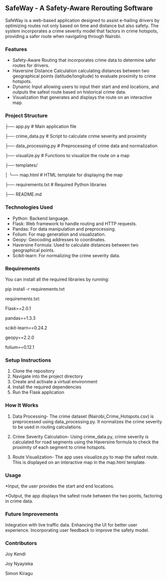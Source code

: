 ## SafeWay - A Safety-Aware Rerouting Software
SafeWay is a web-based application designed to assist e-hailing drivers by optimizing routes not only based on time and distance but also safety. The system incorporates a crime severity model that factors in crime hotspots, providing a safer route when navigating through Nairobi.

### Features
- Safety-Aware Routing that incorporates crime data to determine safer routes for drivers.
- Haversine Distance Calculation calculating distances between two geographical points (latitude/longitude) to evaluate proximity to crime hotspots.
- Dynamic Input allowing users to input their start and end locations, and outputs the safest route based on historical crime data.
- Visualization that generates and displays the route on an interactive map.

### Project Structure
├── app.py                # Main application file

├── crime_data.py          # Script to calculate crime severity and proximity

├── data_processing.py     # Preprocessing of crime data and normalization

├── visualize.py           # Functions to visualize the route on a map

├── templates/

│   └── map.html           # HTML template for displaying the map

├── requirements.txt       # Required Python libraries

├── README.md         

### Technologies Used
+ Python: Backend language.
+ Flask: Web framework to handle routing and HTTP requests.
+ Pandas: For data manipulation and preprocessing.
+ Folium: For map generation and visualization.
+ Geopy: Geocoding addresses to coordinates.
+ Haversine Formula: Used to calculate distances between two geographical points.
+ Scikit-learn: For normalizing the crime severity data.

### Requirements
You can install all the required libraries by running:

pip install -r requirements.txt

requirements.txt:

Flask==2.0.1

pandas==1.3.3

scikit-learn==0.24.2

geopy==2.2.0

folium==0.12.1

### Setup Instructions
1. Clone the repository
2. Navigate into the project directory
3. Create and activate a virtual environment
4. Install the required dependencies
5. Run the Flask application

### How It Works
1. Data Processing- The crime dataset (Nairobi_Crime_Hotspots.csv) is preprocessed using data_processing.py. It normalizes the crime severity to be used in routing calculations.

2. Crime Severity Calculation- Using crime_data.py, crime severity is calculated for road segments using the Haversine formula to check the proximity of each segment to crime hotspots.

3. Route Visualization- The app uses visualize.py to map the safest route. This is displayed on an interactive map in the map.html template.

### Usage
*Input, the user provides the start and end locations.

*Output, the app displays the safest route between the two points, factoring in crime data.

### Future Improvements
Integration with live traffic data.
Enhancing the UI for better user experience.
Incorporating user feedback to improve the safety model.

### Contributors
Joy Kendi

Joy Nyayieka

Simon Kiragu